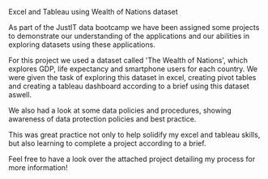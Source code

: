 Excel and Tableau using Wealth of Nations dataset

As part of the JustIT data bootcamp we have been assigned some projects to demonstrate our understanding of the applications and our abilities in exploring datasets using these applications.

For this project we used a dataset called 'The Wealth of Nations', which explores GDP, life expectancy and smartphone users for each country. We were given the task of exploring this dataset in excel, creating pivot tables and creating a tableau dashboard according to a brief using this dataset aswell.

We also had a look at some data policies and procedures, showing awareness of data protection policies and best practice.

This was great practice not only to help solidify my excel and tableau skills, but also learning to complete a project according to a brief.

Feel free to have a look over the attached project detailing my process for more information!
